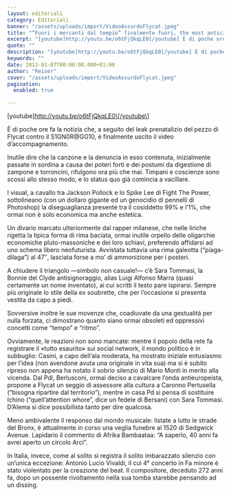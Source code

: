 ```yaml
---
layout: editoriali
category: Editoriali
banner: "/assets/uploads/import/VideoAssurdoFlycat.jpeg"
title: "“Fuori i mercanti dal tempio” finalmente fuori, the most anticipated"
excerpt: "[youtube]http://youtu.be/o6tFjQkqLE0[/youtube] È di poche ore fa la notizia che, a seguito del leak prenatalizio del pezzo di Flycat contro il S1GN0R@GG10, è finalmente uscito il video d’accompagnamento. Inutile dire che la canzone e la denuncia in esso contenuta, inizialmente passate in sordina a causa dei poteri forti e dei postumi da digestione di zampone e [&hellip"
quote: ""
description: "[youtube]http://youtu.be/o6tFjQkqLE0[/youtube] È di poche ore fa la notizia che, a seguito del leak prenatalizio del pezzo di Flycat contro il S1GN0R@GG10, è finalmente uscito il video d’accompagnamento. Inutile dire che la canzone e la denuncia in esso contenuta, inizialmente passate in sordina a causa dei poteri forti e dei postumi da digestione di zampone e [&hellip"
keywords: ""
date: 2013-01-07T00:00:00.000+01:00
author: "Reiser"
cover: "/assets/uploads/import/VideoAssurdoFlycat.jpeg"
pagination:
  enabled: true

---
```


\[youtube\]http://youtu.be/o6tFjQkqLE0\[/youtube\]

È di poche ore fa la notizia che, a seguito del leak prenatalizio del pezzo di Flycat contro il S1GN0R@GG10, è finalmente uscito il video d’accompagnamento.

Inutile dire che la canzone e la denuncia in esso contenuta, inizialmente passate in sordina a causa dei poteri forti e dei postumi da digestione di zampone e torroncini, rifulgono ora più che mai. Timpani e coscienze sono scossi allo stesso modo, e lo status quo già comincia a vacillare.

I visual, a cavallo tra Jackson Pollock e lo Spike Lee di Fight The Power, sottolineano (con un dollaro gigante ed un genocidio di pennelli di Photoshop) la diseguaglianza presente tra il cosiddetto 99% e l’1%, che ormai non è solo economica ma anche estetica.

Un divario marcato ulteriormente dal rapper milanese, che nelle liriche rigetta la tipica forma di rima baciata, ormai inutile orpello delle oligarchie economiche pluto-massoniche e dei loro schiavi, preferendo affidarsi ad uno schema libero neofuturista. Avvistata tuttavia una rima galeotta (“piaga-dilaga”) al 47″, lasciata forse a mo’ di ammonizione per i posteri.

A chiudere il triangolo —simbolo non casuale!— c’è Sara Tommasi, la Bonnie del Clyde antisignoraggio, alias Luigi Alfonso Marra (quasi certamente un nome inventato), ai cui scritti il testo pare ispirarsi. Sempre più originale lo stile della ex soubrette, che per l’occasione si presenta vestita da capo a piedi.

Sovversive inoltre le sue movenze che, coadiuvate da una gestualità per nulla forzata, ci dimostrano quanto siano ormai obsoleti ed oppressivi concetti come “tempo” e “ritmo”.

Ovviamente, le reazioni non sono mancate: mentre il popolo della rete fa registrare il «tutto esaurito» sui social network, il mondo politico è in subbuglio: Casini, a capo dell’ala moderata, ha mostrato iniziale entusiasmo per l’idea (non avendone avuta una originale in vita sua) ma si è subito ripreso non appena ha notato il sobrio silenzio di Mario Monti in merito alla vicenda. Dal Pdl, Berlusconi, ormai deciso a cavalcare l’onda antieuropeista, propone a Flycat un seggio di assessore alla cultura a Caronno Pertusella (“bisogna ripartire dal territorio”), mentre in casa Pd si pensa di sostituire Ichino (“quell’attention whore”, dice un fedele di Bersani) con Sara Tommasi. D’Alema si dice possibilista tanto per dire qualcosa.

Meno ambivalente il responso dal mondo musicale: listate a lutto le strade del Bronx, è attualmente in corso una veglia funebre al 1520 di Sedgwick Avenue. Lapidario il commento di Afrika Bambaataa: “A saperlo, 40 anni fa avrei aperto un circolo Arci”.

In Italia, invece, come al solito si registra il solito imbarazzato silenzio con un’unica eccezione: Antonio Lucio Vivaldi, il cui 4° concerto in Fa minore è stato violentato per la creazione del beat. Il compositore, deceduto 272 anni fa, dopo un possente rivoltamento nella sua tomba starebbe pensando ad un dissing.